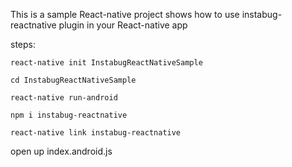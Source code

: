 This is a sample React-native project shows how to use instabug-reactnative plugin in your React-native app
 
steps:

`react-native init InstabugReactNativeSample`

`cd InstabugReactNativeSample`

`react-native run-android`

`npm i instabug-reactnative`

`react-native link instabug-reactnative`

open up index.android.js

